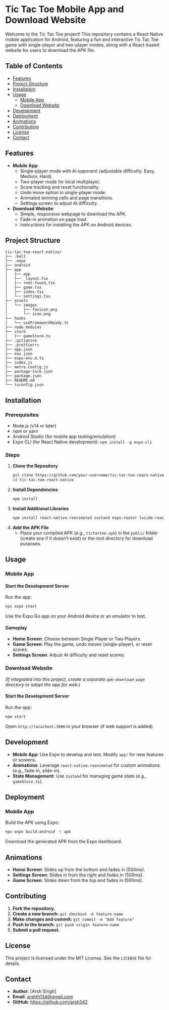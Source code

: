 # Tic Tac Toe Mobile App and Download Website

Welcome to the Tic Tac Toe project! This repository contains a React Native mobile application for Android, featuring a fun and interactive Tic Tac Toe game with single-player and two-player modes, along with a React-based website for users to download the APK file.

## Table of Contents
- [Features](#features)
- [Project Structure](#project-structure)
- [Installation](#installation)
- [Usage](#usage)
  - [Mobile App](#mobile-app)
  - [Download Website](#download-website)
- [Development](#development)
- [Deployment](#deployment)
- [Animations](#animations)
- [Contributing](#contributing)
- [License](#license)
- [Contact](#contact)

## Features
- **Mobile App**:
  - Single-player mode with AI opponent (adjustable difficulty: Easy, Medium, Hard).
  - Two-player mode for local multiplayer.
  - Score tracking and reset functionality.
  - Undo move option in single-player mode.
  - Animated winning cells and page transitions.
  - Settings screen to adjust AI difficulty.
- **Download Website**:
  - Simple, responsive webpage to download the APK.
  - Fade-in animation on page load.
  - Instructions for installing the APK on Android devices.

## Project Structure
```
tic-tac-toe-react-native/
├── .bolt
├── .expo
├── android
├── app
│   ├── app
│   ├── _layout.tsx
│   ├── +not-found.tsx
│   ├── game.tsx
│   ├── index.tsx
│   └── settings.tsx
├── assets
│   └── images
│       ├── favicon.png
│       └── icon.png
├── hooks
│   └── useFrameworkReady.ts
├── node_modules
├── store
│   ├── gameStore.ts
├── .gitignore
├── .prettierrc
├── app.json
├── eas.json
├── expo-env.d.ts
├── index.js
├── metro.config.js
├── package-lock.json
├── package.json
├── README.md
└── tsconfig.json
```

## Installation

### Prerequisites
- Node.js (v14 or later)
- npm or yarn
- Android Studio (for mobile app testing/emulation)
- Expo CLI (for React Native development): `npm install -g expo-cli`

### Steps
1. **Clone the Repository**
   ```bash
   git clone https://github.com/your-username/tic-tac-toe-react-native.git
   cd tic-tac-toe-react-native
   ```
2. **Install Dependencies**
   ```bash
   npm install
   ```
3. **Install Additional Libraries**
   ```bash
   npm install react-native-reanimated zustand expo-router lucide-react-native
   ```
4. **Add the APK File**
   - Place your compiled APK (e.g., `tictactoe.apk`) in the `public` folder (create one if it doesn’t exist) or the root directory for download purposes.

## Usage

### Mobile App
#### Start the Development Server
Run the app:
```bash
npx expo start
```
Use the Expo Go app on your Android device or an emulator to test.

#### Gameplay
- **Home Screen**: Choose between Single Player or Two Players.
- **Game Screen**: Play the game, undo moves (single-player), or reset scores.
- **Settings Screen**: Adjust AI difficulty and reset scores.

### Download Website
*(If integrated into this project, create a separate `apk-download-page` directory or adapt the app for web.)*

#### Start the Development Server
Run the app:
```bash
npm start
```
Open `http://localhost:3000` in your browser (if web support is added).

## Development
- **Mobile App**: Use Expo to develop and test. Modify `app/` for new features or screens.
- **Animations**: Leverage `react-native-reanimated` for custom animations (e.g., fade-in, slide-in).
- **State Management**: Use `zustand` for managing game state (e.g., `gameStore.ts`).

## Deployment

### Mobile App
Build the APK using Expo:
```bash
npx expo build:android -t apk
```
Download the generated APK from the Expo dashboard.

## Animations
- **Home Screen**: Slides up from the bottom and fades in (500ms).
- **Settings Screen**: Slides in from the right and fades in (500ms).
- **Game Screen**: Slides down from the top and fades in (500ms).

## Contributing
1. **Fork the repository.**
2. **Create a new branch:** `git checkout -b feature-name`
3. **Make changes and commit:** `git commit -m "Add feature"`
4. **Push to the branch:** `git push origin feature-name`
5. **Submit a pull request.**

## License
This project is licensed under the MIT License. See the `LICENSE` file for details.

## Contact
- **Author**: [Arsh Singh]
- **Email**: arshth134@gmail.com
- **GitHub**: https://github.com/arsh342
